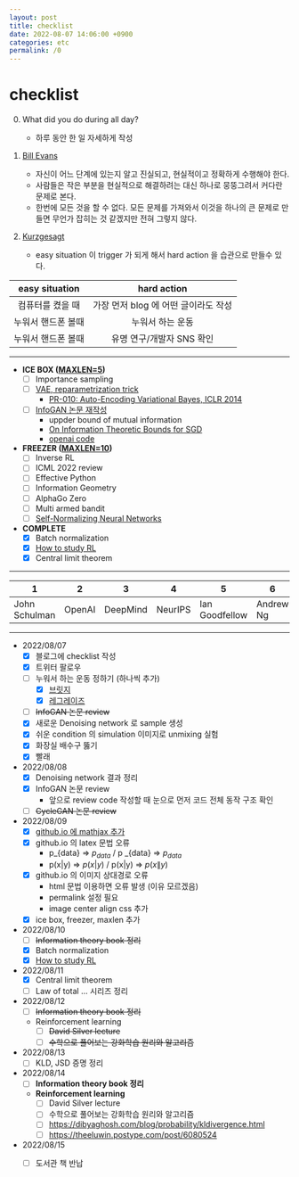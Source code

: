 ```yaml
---
layout: post
title: checklist
date: 2022-08-07 14:06:00 +0900
categories: etc
permalink: /0
---
```


# checklist

0. What did you do during all day?
   - 하루 동안 한 일 자세하게 작성

1. [Bill Evans](https://www.youtube.com/watch?v=anH8Y8vAz2Q&t=110s)
   - 자신이 어느 단계에 있는지 알고 진실되고, 현실적이고 정확하게 수행해야 한다.
   - 사람들은 작은 부분을 현실적으로 해결하려는 대신 하나로 뭉뚱그려서 커다란 문제로 본다.
   - 한번에 모든 것을 할 수 없다. 모든 문제를 가져와서 이것을 하나의 큰 문제로 만들면 무언가 잡히는 것 같겠지만 전혀 그렇지 않다.

2. [Kurzgesagt](https://www.youtube.com/watch?v=75d_29QWELk)
   - easy situation 이 trigger 가 되게 해서 hard action 을 습관으로 만들수 있다. 

|easy situation|hard action|
|:---:|:---:|
|컴퓨터를 켰을 때|가장 먼저 blog 에 어떤 글이라도 작성|
|누워서 핸드폰 볼때|누워서 하는 운동|
|누워서 핸드폰 볼때|유명 연구/개발자 SNS 확인|

---

- **ICE BOX (<U>MAXLEN=5</U>)**
  - [ ] Importance sampling
  - [ ] [VAE, reparametrization trick](https://jaejunyoo.blogspot.com/2017/04/auto-encoding-variational-bayes-vae-1.html)
    - [PR-010: Auto-Encoding Variational Bayes, ICLR 2014](https://www.youtube.com/watch?v=KYA-GEhObIs&list=PLlMkM4tgfjnJhhd4wn5aj8fVTYJwIpWkS&index=12)
  - [ ] [InfoGAN 논문 재작성](https://www.inference.vc/infogan-variational-bound-on-mutual-information-twice/)
    - uppder bound of mutual information
    - [On Information Theoretic Bounds for SGD](https://www.inference.vc/on-information-theoretic-bounds-for-sgd/)
    - [openai code](https://github.com/openai/InfoGAN/blob/master/infogan/algos/infogan_trainer.py)
  
- **FREEZER (<U>MAXLEN=10</U>)**
  - [ ] Inverse RL
  - [ ] ICML 2022 review
  - [ ] Effective Python
  - [ ] Information Geometry
  - [ ] AlphaGo Zero
  - [ ] Multi armed bandit
  - [ ] [Self-Normalizing Neural Networks](https://arxiv.org/abs/1706.02515)

- **COMPLETE**
  - [x] Batch normalization
  - [x] [How to study RL](https://github.com/reinforcement-learning-kr/how_to_study_rl)
  - [x] Central limit theorem 

---

|1|2|3|4|5|6|7|8|9|10|
|---|---|---|---|---|---|---|---|---|---|
|John Schulman|OpenAI|DeepMind|NeurIPS|Ian Goodfellow|Andrew Ng|ICML|ICLR|-|-|

---

- 2022/08/07
  - [x] 블로그에 checklist 작성
  - [x] 트위터 팔로우
  - [ ] 누워서 하는 운동 정하기 (하나씩 추가)
    - [x] [브릿지](https://brunch.co.kr/@tenbody/1486)
    - [x] [레그레이즈](https://brunch.co.kr/@tenbody/1486)
  - [ ] ~~InfoGAN 논문 review~~
  - [x] 새로운 Denoising network 로 sample 생성
  - [x] 쉬운 condition 의 simulation 이미지로 unmixing 실험
  - [x] 화장실 배수구 뚫기
  - [x] 빨래
- 2022/08/08
  - [x] Denoising network 결과 정리
  - [x] InfoGAN 논문 review
    -  앞으로 review code 작성할 때 눈으로 먼저 코드 전체 동작 구조 확인
  - [ ] ~~CycleGAN 논문 review~~
- 2022/08/09
  - [x] [github.io 에 mathjax 추가](http://csega.github.io/mypost/2017/03/28/how-to-set-up-mathjax-on-jekyll-and-github-properly.html)
  - [x] github.io 의 latex 문법 오류
    - p_{data} => $p_{data}$ / p _{data} => $p _{data}$
    - p(x|y) => $p(x|y)$ / p(x\|y) => $p(x\|y)$
  - [x] github.io 의 이미지 상대경로 오류
    - html 문법 이용하면 오류 발생 (이유 모르겠음)
    - permalink 설정 필요
    - image center align css 추가
  - [x] ice box, freezer, maxlen 추가
- 2022/08/10
  - [ ] ~~Information theory book 정리~~
  - [x] Batch normalization
  - [x] [How to study RL](https://github.com/reinforcement-learning-kr/how_to_study_rl)
- 2022/08/11
  - [x] Central limit theorem
  - [ ] Law of total ... 시리즈 정리
- 2022/08/12
  - [ ] ~~Information theory book 정리~~
  - Reinforcement learning
    - [ ] ~~David Silver lecture~~
    - [ ] ~~수학으로 풀어보는 강화학습 원리와 알고리즘~~
- 2022/08/13
  - [ ] KLD, JSD 증명 정리
- 2022/08/14
  - [ ] **Information theory book 정리**
  - **Reinforcement learning**
    - [ ] David Silver lecture
    - [ ] 수학으로 풀어보는 강화학습 원리와 알고리즘
    - [ ] https://dibyaghosh.com/blog/probability/kldivergence.html
    - [ ] https://theeluwin.postype.com/post/6080524
- 2022/08/15
  - [ ] 도서관 책 반납
  